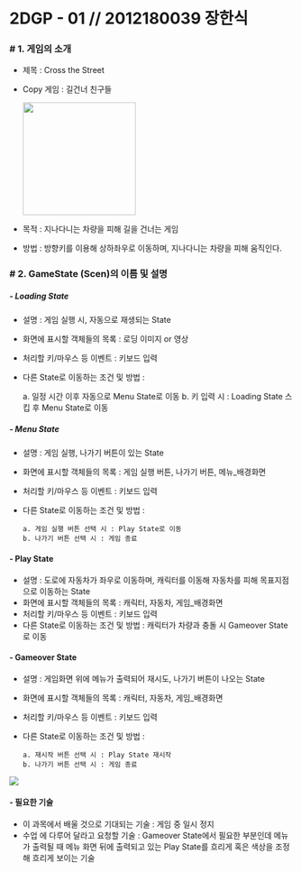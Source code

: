 # 2DGP - 01  //  2012180039 장한식


### # 1. 게임의 소개


 - 제목 : Cross the Street
 - Copy 게임 : 길건너 친구들
 
   <img src="https://t1.daumcdn.net/cfile/tistory/2249FE3454E3777401" width="200" height="200">

 - 목적 : 지나다니는 차량을 피해 길을 건너는 게임
 - 방법 : 방향키를 이용해 상하좌우로 이동하며, 지나다니는 차량을 피해 움직인다.

### # 2. GameState (Scen)의 이름 및 설명
#####  - Loading State
 - 설명 : 게임 실행 시, 자동으로 재생되는 State
 - 화면에 표시할 객체들의 목록 : 로딩 이미지 or 영상
 - 처리할 키/마우스 등 이벤트 : 키보드 입력
 - 다른 State로 이동하는 조건 및 방법 : 


      a. 일정 시간 이후 자동으로 Menu State로 이동
      b. 키 입력 시 : Loading State 스킵 후 Menu State로 이동
  
##### - Menu State
- 설명 : 게임 실행, 나가기 버튼이 있는 State
- 화면에 표시할 객체들의 목록 : 게임 실행 버튼, 나가기 버튼, 메뉴_배경화면
- 처리할 키/마우스 등 이벤트 : 키보드 입력
- 다른 State로 이동하는 조건 및 방법 : 

      a. 게임 실행 버튼 선택 시 : Play State로 이동
      b. 나가기 버튼 선택 시 : 게임 종료

#### - Play State
- 설명 : 도로에 자동차가 좌우로 이동하며, 캐릭터를 이동해 자동차를 피해 목표지점으로 이동하는 State
- 화면에 표시할 객체들의 목록 : 캐릭터, 자동차, 게임_배경화면
- 처리할 키/마우스 등 이벤트 : 키보드 입력
- 다른 State로 이동하는 조건 및 방법 : 캐릭터가 차량과 충돌 시 Gameover State로 이동


#### - Gameover State
- 설명 : 게임화면 위에 메뉴가 출력되어 재시도, 나가기 버튼이 나오는 State
- 화면에 표시할 객체들의 목록 : 캐릭터, 자동차, 게임_배경화면
- 처리할 키/마우스 등 이벤트 : 키보드 입력 
- 다른 State로 이동하는 조건 및 방법 : 

      a. 재시작 버튼 선택 시 : Play State 재시작
      b. 나가기 버튼 선택 시 : 게임 종료
      
    
<img src="https://postfiles.pstatic.net/MjAyMDA5MjVfMjA3/MDAxNjAxMDE5ODQzNDQ3.ADAoGMF3rplZVZVY8w6CQ8085AqxA70t9mVAm0uEQjwg.tll8WpYrfXWfWgX2kfsQ4Iyilmhm52hUHngIYZmQdTAg.PNG.hansik0806/Dier.png?type=w773" >


 #### - 필요한 기술
 - 이 과목에서 배울 것으로 기대되는 기술 : 게임 중 일시 정지
 - 수업 에 다루어 달라고 요청할 기술 :
 Gameover State에서 필요한 부분인데 메뉴가 출력될 때 메뉴 화면 뒤에 출력되고 있는 Play State를 흐리게 혹은 색상을 조정해 흐리게 보이는 기술
